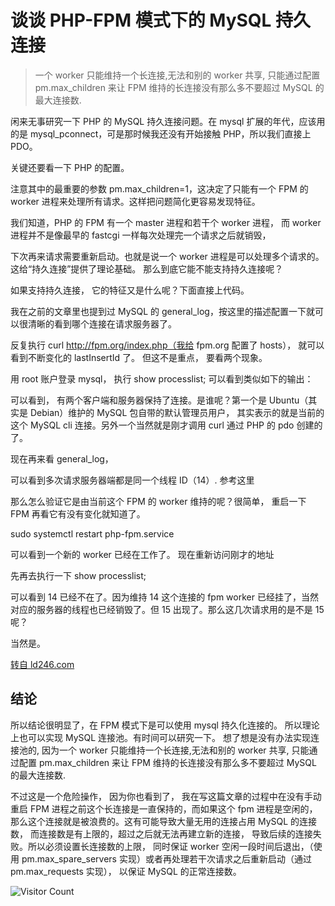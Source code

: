 # 谈谈 PHP-FPM 模式下的 MySQL 持久连接
> 一个 worker 只能维持一个长连接,无法和别的 worker 共享, 只能通过配置 pm.max_children 来让 FPM 维持的长连接没有那么多不要超过 MySQL 的最大连接数.

闲来无事研究一下 PHP 的 MySQL 持久连接问题。在 mysql 扩展的年代，应该用的是 mysql_pconnect，可是那时候我还没有开始接触 PHP，所以我们直接上 PDO。

关键还要看一下 PHP 的配置。

注意其中的最重要的参数 pm.max_children=1，这决定了只能有一个 FPM 的 worker 进程来处理所有请求。这样把问题简化更容易发现特征。

我们知道，PHP 的 FPM 有一个 master 进程和若干个 worker 进程， 而 worker 进程并不是像最早的 fastcgi 一样每次处理完一个请求之后就销毁， 

下次再来请求需要重新启动。也就是说一个 worker 进程是可以处理多个请求的。这给“持久连接”提供了理论基础。 那么到底它能不能支持持久连接呢？

如果支持持久连接， 它的特征又是什么呢？下面直接上代码。

我在之前的文章里也提到过 MySQL 的 general_log，按这里的描述配置一下就可以很清晰的看到哪个连接在请求服务器了。

反复执行 curl http://fpm.org/index.php（我给 fpm.org 配置了 hosts）， 就可以看到不断变化的 lastInsertId 了。 但这不是重点， 要看两个现象。

用 root 账户登录 mysql， 执行 show processlist; 可以看到类似如下的输出：

可以看到， 有两个客户端和服务器保持了连接。是谁呢？第一个是 Ubuntu（其实是 Debian）维护的 MySQL 包自带的默认管理员用户， 其实表示的就是当前的这个 MySQL cli 连接。另外一个当然就是刚才调用 curl 通过 PHP 的 pdo 创建的了。

现在再来看 general_log，

可以看到多次请求服务器端都是同一个线程 ID（14）. 参考这里

那么怎么验证它是由当前这个 FPM 的 worker 维持的呢？很简单， 重启一下 FPM 再看它有没有变化就知道了。

sudo systemctl restart php-fpm.service

可以看到一个新的 worker 已经在工作了。 现在重新访问刚才的地址

先再去执行一下 show processlist;

可以看到 14 已经不在了。因为维持 14 这个连接的 fpm worker 已经挂了，当然对应的服务器的线程也已经销毁了。但 15 出现了。那么这几次请求用的是不是 15 呢？

当然是。

[转自 ld246.com](https://ld246.com/article/1526490593632)

## 结论

所以结论很明显了，在 FPM 模式下是可以使用 mysql 持久化连接的。
所以理论上也可以实现 MySQL 连接池。有时间可以研究一下。 想了想是没有办法实现连接池的, 因为一个 worker 只能维持一个长连接,无法和别的 worker 共享, 只能通过配置 pm.max_children 来让 FPM 维持的长连接没有那么多不要超过 MySQL 的最大连接数.

不过这是一个危险操作， 因为你也看到了， 我在写这篇文章的过程中在没有手动重启 FPM 进程之前这个长连接是一直保持的，而如果这个 fpm 进程是空闲的， 那么这个连接就是被浪费的。这有可能导致大量无用的连接占用 MySQL 的连接数， 而连接数是有上限的，超过之后就无法再建立新的连接， 导致后续的连接失败。所以必须设置长连接数的上限， 同时保证 worker 空闲一段时间后退出，（使用 pm.max_spare_servers 实现）或者再处理若干次请求之后重新启动（通过 pm.max_requests 实现）， 以保证 MySQL 的正常连接数。

![Visitor Count](https://profile-counter.glitch.me/brotherbigbao/count.svg)